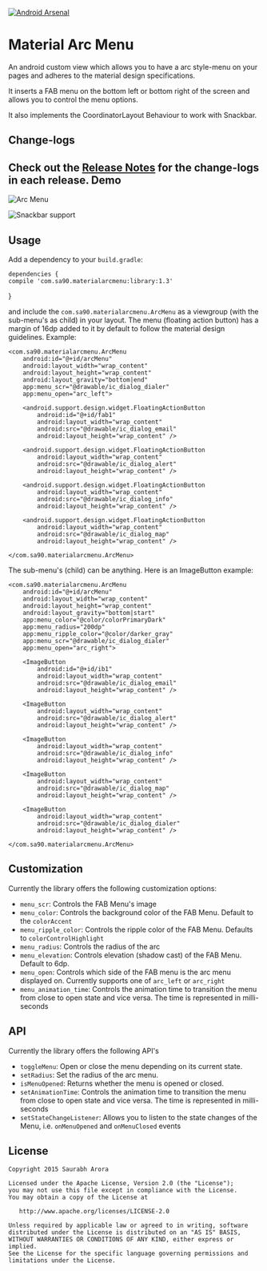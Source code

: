 [![Android Arsenal](https://img.shields.io/badge/Android%20Arsenal-MaterialArcMenu-green.svg?style=true)](https://android-arsenal.com/details/1/2936)

Material Arc Menu
=================

An android custom view which allows you to have a arc style-menu on your pages and adheres to the material design specifications.

It inserts a FAB menu on the bottom left or bottom right of the screen and allows you to control the menu options.

It also implements the CoordinatorLayout Behaviour to work with Snackbar.

Change-logs
-------
Check out the [Release Notes](https://github.com/saurabharora90/MaterialArcMenu/releases "Releases") for the change-logs in each release.
Demo
-------
![Arc Menu](https://raw.githubusercontent.com/saurabharora90/MaterialArcMenu/develop/assets/show_menu.gif)

![Snackbar support](https://raw.githubusercontent.com/saurabharora90/MaterialArcMenu/develop/assets/snackbar.gif)

Usage
-------
Add a dependency to your `build.gradle`:

    dependencies {
    compile 'com.sa90.materialarcmenu:library:1.3'
}

and include the `com.sa90.materialarcmenu.ArcMenu` as a viewgroup (with the sub-menu's as child) in your layout. The menu (floating action button) has a margin of 16dp added to it by default to follow the material design guidelines.
Example:

    <com.sa90.materialarcmenu.ArcMenu
        android:id="@+id/arcMenu"
        android:layout_width="wrap_content"
        android:layout_height="wrap_content"
        android:layout_gravity="bottom|end"
        app:menu_scr="@drawable/ic_dialog_dialer"
        app:menu_open="arc_left">

        <android.support.design.widget.FloatingActionButton
            android:id="@+id/fab1"
            android:layout_width="wrap_content"
	        android:src="@drawable/ic_dialog_email"
            android:layout_height="wrap_content" />

        <android.support.design.widget.FloatingActionButton
            android:layout_width="wrap_content"
	        android:src="@drawable/ic_dialog_alert"
            android:layout_height="wrap_content" />

        <android.support.design.widget.FloatingActionButton
            android:layout_width="wrap_content"
            android:src="@drawable/ic_dialog_info"
            android:layout_height="wrap_content" />

        <android.support.design.widget.FloatingActionButton
            android:layout_width="wrap_content"
            android:src="@drawable/ic_dialog_map"
            android:layout_height="wrap_content" />

    </com.sa90.materialarcmenu.ArcMenu>

The sub-menu's (child) can be anything. Here is an ImageButton example:

    <com.sa90.materialarcmenu.ArcMenu
        android:id="@+id/arcMenu"
        android:layout_width="wrap_content"
        android:layout_height="wrap_content"
        android:layout_gravity="bottom|start"
        app:menu_color="@color/colorPrimaryDark"
        app:menu_radius="200dp"
        app:menu_ripple_color="@color/darker_gray"
        app:menu_scr="@drawable/ic_dialog_dialer"
        app:menu_open="arc_right">

        <ImageButton
            android:id="@+id/ib1"
            android:layout_width="wrap_content"
            android:src="@drawable/ic_dialog_email"
            android:layout_height="wrap_content" />

        <ImageButton
            android:layout_width="wrap_content"
            android:src="@drawable/ic_dialog_alert"
            android:layout_height="wrap_content" />

        <ImageButton
            android:layout_width="wrap_content"
            android:src="@drawable/ic_dialog_info"
            android:layout_height="wrap_content" />

        <ImageButton
            android:layout_width="wrap_content"
            android:src="@drawable/ic_dialog_map"
            android:layout_height="wrap_content" />

        <ImageButton
            android:layout_width="wrap_content"
	        android:src="@drawable/ic_dialog_dialer"
            android:layout_height="wrap_content" />

    </com.sa90.materialarcmenu.ArcMenu>

Customization
-------
Currently the library offers the following customization options:

 - `menu_scr`: Controls the FAB Menu's image
 - `menu_color`: Controls the background color of the FAB Menu. Default to the `colorAccent`
 - `menu_ripple_color`: Controls the ripple color of the FAB Menu. Defaults to `colorControlHighlight`
 - `menu_radius`: Controls the radius of the arc
 - `menu_elevation`: Controls elevation (shadow cast) of the FAB Menu. Default to 6dp.
 - `menu_open`: Controls which side of the FAB menu is the arc menu displayed on. Currently supports one of `arc_left` or `arc_right`
 - `menu_animation_time`: Controls the animation time to transition the menu from close to open state and vice versa. The time is represented in milli-seconds

API
-------
Currently the library offers the following API's

 - `toggleMenu`: Open or close the menu depending on its current state.
 - `setRadius`: Set the radius of the arc menu.
 - `isMenuOpened`: Returns whether the menu is opened or closed.
 - `setAnimationTime`: Controls the animation time to transition the menu from close to open state and vice versa. The time is represented in milli-seconds
 - `setStateChangeListener`: Allows you to listen to the state changes of the Menu, i.e. `onMenuOpened` and `onMenuClosed` events

License
-------

    Copyright 2015 Saurabh Arora

    Licensed under the Apache License, Version 2.0 (the "License");
    you may not use this file except in compliance with the License.
    You may obtain a copy of the License at

       http://www.apache.org/licenses/LICENSE-2.0

    Unless required by applicable law or agreed to in writing, software
    distributed under the License is distributed on an "AS IS" BASIS,
    WITHOUT WARRANTIES OR CONDITIONS OF ANY KIND, either express or implied.
    See the License for the specific language governing permissions and
    limitations under the License.
